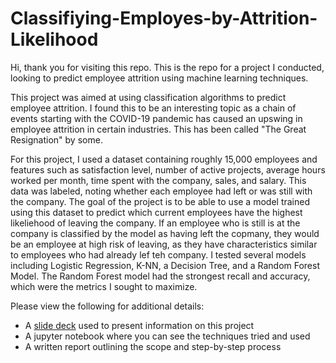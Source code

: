 # Classifiying-Employes-by-Attrition-Likelihood

Hi, thank you for visiting this repo. This is the repo for a project I conducted, looking to predict employee attrition using machine learning techniques. 

This project was aimed at using classification algorithms to predict employee attrition. I found this to be an interesting topic as a chain of events starting with the  COVID-19 pandemic has caused an upswing in employee attrition in certain industries. This has been called "The Great Resignation" by some. 

For this project, I used a dataset containing roughly 15,000 employees and features such as satisfaction level, number of active projects, average hours worked per month, time spent with the company, sales, and salary. This data was labeled, noting whether each employee had left or was still with the company. The goal of the project is to be able to use a model trained using this dataset to predict which current employees have the highest likeliehood of leaving the company. If an employee who is still is at the company is classified by the model as having left the copmany, they would be an employee at high risk of leaving, as they have characteristics similar to employees who had already lef teh company. I tested several models including Logistic Regression, K-NN, a Decision Tree, and a Random Forest Model. The Random Forest model had the strongest recall and accuracy, which were the metrics I sought to maximize. 

Please view the following for additional details:

* A [slide deck](https://github.com/bronsonnh/Classifiying-Employes-by-Attrition-Likelihood/blob/main/Slide%20Deck%20-%20Classifying%20Employee%20Attrition%20.pptx.pdf) used to present information on this project 
* A jupyter notebook where you can see the techniques tried and used  
* A written report outlining the scope and step-by-step process  
